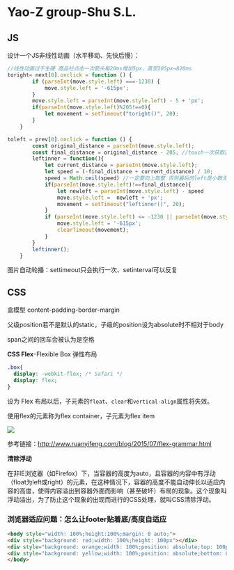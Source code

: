 # Yao-Z group-Shu S.L.

## JS

设计一个JS非线性动画（水平移动、先快后慢）：

```javascript
//线性动画过于生硬 商品栏点击一次箭头每20ms增加5px，直至205px→820ms
toright= next[0].onclick = function () {
        if (parseInt(move.style.left) ===-1230) {
            move.style.left = '-615px';
        }
        move.style.left = parseInt(move.style.left) - 5 + 'px';
        if(parseInt(move.style.left)%205!==0){
            let movement = setTimeout("toright()", 20);
        }
    }
```

```javascript
toleft = prev[0].onclick = function () {
        const original_distance = parseInt(move.style.left);
        const final_distance = original_distance - 205; //touch一次获取这两项
        leftinner = function(){
            let current_distance = parseInt(move.style.left);
            let speed = (-final_distance + current_distance) / 10;
            speed = Math.ceil(speed) //一定要向上取整 否则最后的left是小数无法满足要求
            if(parseInt(move.style.left)!==final_distance){
                let newleft = parseInt(move.style.left) - speed
                move.style.left =  newleft + 'px';
                movement = setTimeout("leftinner()", 20);
            }
            if (parseInt(move.style.left) <= -1230 || parseInt(move.style.left)>=0 ) { //初始化
                move.style.left = '-615px';
                clearTimeout(movement);
            }
        }
        leftinner();
    }
```

图片自动轮播：settimeout只会执行一次、setinterval可以反复

## CSS

盒模型 content-padding-border-margin

父级position若不是默认的static，子级的position设为absolute时不相对于body

span之间的回车会被认为是空格

**CSS Flex**-Flexible Box 弹性布局

```css
.box{
  display: -webkit-flex; /* Safari */
  display: flex;
}
```

设为 Flex 布局以后，子元素的`float`、`clear`和`vertical-align`属性将失效。

使用flex的元素称为flex container，子元素为flex item

![](http://www.ruanyifeng.com/blogimg/asset/2015/bg2015071004.png)

参考链接：http://www.ruanyifeng.com/blog/2015/07/flex-grammar.html

**清除浮动**

在非IE浏览器（如Firefox）下，当容器的高度为auto，且容器的内容中有浮动（float为left或right）的元素，在这种情况下，容器的高度不能自动伸长以适应内容的高度，使得内容溢出到容器外面而影响（甚至破坏）布局的现象。这个现象叫浮动溢出，为了防止这个现象的出现而进行的CSS处理，就叫CSS清除浮动。

### 浏览器适应问题：怎么让footer贴着底/高度自适应

```html
<body style="width: 100%;height:100%;margin: 0 auto;">
<div style="background: red;width: 100%;height: 100px"></div>
<div style="background: orange;width: 100%;position: absolute;top: 100px;bottom: 100px"></div>
<div style="background: yellow;width: 100%;position: absolute;bottom: 0;height: 100px"></div>
</body>
```

